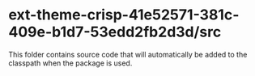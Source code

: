 # ext-theme-crisp-41e52571-381c-409e-b1d7-53edd2fb2d3d/src

This folder contains source code that will automatically be added to the classpath when
the package is used.
